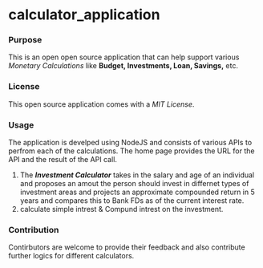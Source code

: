 # calculator_application

### Purpose 
This is an open open source application that can help support various *Monetary Calculations* like **Budget, Investments, Loan, Savings,** etc.

### License
This open source application comes with a *MIT License*.

### Usage
The application is develped using NodeJS and consists of various APIs to perfrom each of the calculations. The home page provides the URL for the API and the result of the API call.


1. The ***Investment Calculator*** takes in the salary and age of an individual and proposes an amout the person should invest in differnet types of investment areas and projects an approximate compounded return in 5 years and compares this to Bank FDs as of the current interest rate.
2. calculate simple intrest & Compund intrest on the investment.

### Contribution
Contirbutors are welcome to provide their feedback and also contribute further logics for different calculators.
